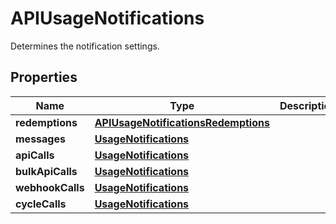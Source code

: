 

# APIUsageNotifications

Determines the notification settings.

## Properties

| Name | Type | Description | Notes |
|------------ | ------------- | ------------- | -------------|
|**redemptions** | [**APIUsageNotificationsRedemptions**](APIUsageNotificationsRedemptions.md) |  |  |
|**messages** | [**UsageNotifications**](UsageNotifications.md) |  |  |
|**apiCalls** | [**UsageNotifications**](UsageNotifications.md) |  |  |
|**bulkApiCalls** | [**UsageNotifications**](UsageNotifications.md) |  |  |
|**webhookCalls** | [**UsageNotifications**](UsageNotifications.md) |  |  |
|**cycleCalls** | [**UsageNotifications**](UsageNotifications.md) |  |  |



